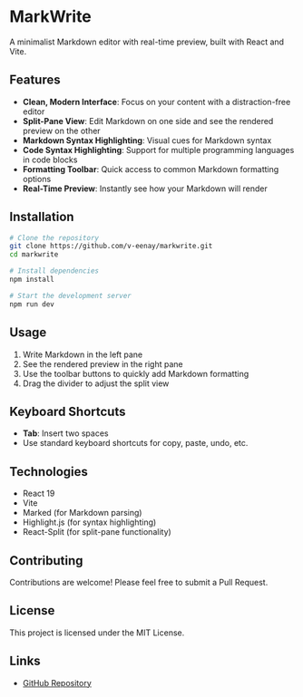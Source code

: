 # MarkWrite

A minimalist Markdown editor with real-time preview, built with React and Vite.

## Features

- **Clean, Modern Interface**: Focus on your content with a distraction-free editor
- **Split-Pane View**: Edit Markdown on one side and see the rendered preview on the other
- **Markdown Syntax Highlighting**: Visual cues for Markdown syntax
- **Code Syntax Highlighting**: Support for multiple programming languages in code blocks
- **Formatting Toolbar**: Quick access to common Markdown formatting options
- **Real-Time Preview**: Instantly see how your Markdown will render

## Installation

```bash
# Clone the repository
git clone https://github.com/v-eenay/markwrite.git
cd markwrite

# Install dependencies
npm install

# Start the development server
npm run dev
```

## Usage

1. Write Markdown in the left pane
2. See the rendered preview in the right pane
3. Use the toolbar buttons to quickly add Markdown formatting
4. Drag the divider to adjust the split view

## Keyboard Shortcuts

- **Tab**: Insert two spaces
- Use standard keyboard shortcuts for copy, paste, undo, etc.

## Technologies

- React 19
- Vite
- Marked (for Markdown parsing)
- Highlight.js (for syntax highlighting)
- React-Split (for split-pane functionality)

## Contributing

Contributions are welcome! Please feel free to submit a Pull Request.

## License

This project is licensed under the MIT License.

## Links

- [GitHub Repository](https://github.com/v-eenay/markwrite.git)
